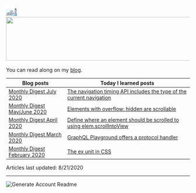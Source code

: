 <img alt width="30" height="30" src="https://raw.githubusercontent.com/stefanjudis/stefanjudis/main/screenshot.png">

<div align="left">
  <img src="https://raw.githubusercontent.com/stefanjudis/stefanjudis/main/headline.svg" width="800" height="120">
</div>

You can read along on my [blog](https://www.stefanjudis.com/).

<!-- TABLE -->
| Blog posts | Today I learned posts |
| --- | --- |
| [Monthly Digest July 2020](https://www.stefanjudis.com/blog/monthly-digest-july-2020/) | [The navigation timing API includes the type of the current navigation](https://www.stefanjudis.com/today-i-learned/the-navigation-timing-api-and-the-type-of-the-current-navigation/) | 
| [Monthly Digest May/June 2020](https://www.stefanjudis.com/blog/monthly-digest-may-june-2020/) | [Elements with overflow: hidden are scrollable](https://www.stefanjudis.com/today-i-learned/elements-with-overflow-hidden-are-scrollable/) | 
| [Monthly Digest April 2020](https://www.stefanjudis.com/blog/monthly-digest-april-2020/) | [Define where an element should be scrolled to using elem.scrollIntoView ](https://www.stefanjudis.com/today-i-learned/define-where-an-element-should-be-scrolled-to-using-elem-scrollintoview/) | 
| [Monthly Digest March 2020](https://www.stefanjudis.com/blog/monthly-digest-march-2020/) | [GraphQL Playground offers a protocol handler](https://www.stefanjudis.com/today-i-learned/graphql-playground-offers-a-protocol-handler/) | 
| [Monthly Digest February 2020](https://www.stefanjudis.com/blog/monthly-digest-february-2020/) | [The ex unit in CSS](https://www.stefanjudis.com/today-i-learned/the-ex-unit-in-css/) | 

Articles last updated: 8/21/2020
<!-- TABLE_END -->

---

![Generate Account Readme](https://github.com/stefanjudis/stefanjudis/workflows/Generate%20Account%20Readme/badge.svg)

